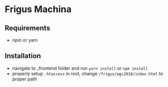 # Frigus Machina

## Requirements

* npm or yarn

## Installation

* navigate to _frontend folder and run `yarn install` or `npm install`
* properly setup `.htaccess` in root, change `/frigus/wgc2018/index.html` to proper path